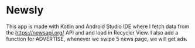 # Newsly
This app is made with Kotlin and Android Studio IDE where I fetch data from the https://newsapi.org/ API and and load in Recycler View. I also add a function for ADVERTISE, whenever we swipe 5 news page, we will get ads.
